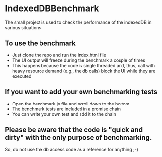 # IndexedDBBenchmark
The small project is used to check the performance of the indexedDB in various situations

## To use the benchmark
* Just clone the repo and run the index.html file
* The UI output will freeze during the benchmark a couple of times
* This happens because the code is single threaded and, thus, call with heavy resource demand (e.g., the db calls) block the UI while they are executed

## If you want to add your own benchmarking tests
* Open the benchmark.js file and scroll down to the bottom
* The benchmark tests are included in a promise chain
* You can write your own test and add it to the chain

## Please be aware that the code is "quick and dirty" with the only purpose of benchmarking. 
So, do not use the db access code as a reference for anything ;-) 

